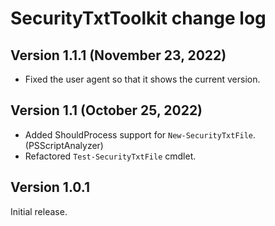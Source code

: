 # SecurityTxtToolkit change log

## Version 1.1.1 (November 23, 2022)
- Fixed the user agent so that it shows the current version.

## Version 1.1 (October 25, 2022)
- Added ShouldProcess support for `New-SecurityTxtFile`. (PSScriptAnalyzer)
- Refactored `Test-SecurityTxtFile` cmdlet.

## Version 1.0.1
Initial release.